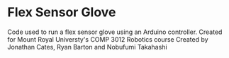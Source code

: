 # Flex Sensor Glove
Code used to run a flex sensor glove using an Arduino controller.
Created for Mount Royal Universty's COMP 3012 Robotics course
Created by Jonathan Cates, Ryan Barton and Nobufumi Takahashi
